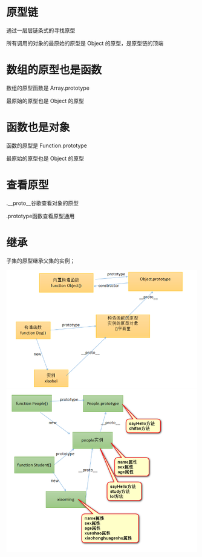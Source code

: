 # 原型链
通过一层层链条式的寻找原型  

所有调用的对象的最原始的原型是 Object 的原型，是原型链的顶端  


# 数组的原型也是函数 
数组的原型函数是 Array.prototype  

最原始的原型也是 Object 的原型  

# 函数也是对象 
函数的原型是 Function.prototype  

最原始的原型也是 Object 的原型   

# 查看原型
.__proto__谷歌查看对象的原型    

.prototype函数查看原型通用   

# 继承
子集的原型继承父集的实例；  

<img src="./1.png">  
<img src="./2.png">